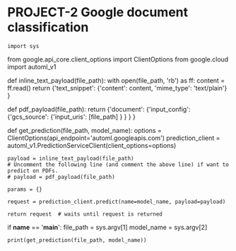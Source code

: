 # PROJECT-2 Google document classification

    import sys

from google.api_core.client_options import ClientOptions
from google.cloud import automl_v1

def inline_text_payload(file_path):
    with open(file_path, 'rb') as ff:
        content = ff.read()
    return {'text_snippet': {'content': content, 'mime_type': 'text/plain'} }

def pdf_payload(file_path):
    return {'document': {'input_config': {'gcs_source': {'input_uris': [file_path] } } } }

def get_prediction(file_path, model_name):
    options = ClientOptions(api_endpoint='automl.googleapis.com')
    prediction_client = automl_v1.PredictionServiceClient(client_options=options)

    payload = inline_text_payload(file_path)
    # Uncomment the following line (and comment the above line) if want to predict on PDFs.
    # payload = pdf_payload(file_path)

    params = {}

    request = prediction_client.predict(name=model_name, payload=payload)

    return request  # waits until request is returned

if __name__ == '__main__':
    file_path = sys.argv[1]
    model_name = sys.argv[2]

    print(get_prediction(file_path, model_name))
